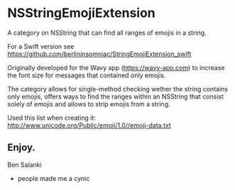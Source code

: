 # NSStringEmojiExtension
A category on NSString that can find all ranges of emojis in a string.

For a Swift version see https://github.com/berlininsomniac/StringEmojiExtension_swift

Originally developed for the Wavy app (https://wavy-app.com) to increase the font size for messages that contained only emojis.

The category allows for single-method checking wether the string contains only emojis, offers ways to find the ranges within an NSString that consist solely of emojis and allows to strip emojis from a string.

Used this list when creating it: http://www.unicode.org/Public/emoji/1.0//emoji-data.txt

Enjoy.
----------
Ben Salanki
- people made me a cynic
